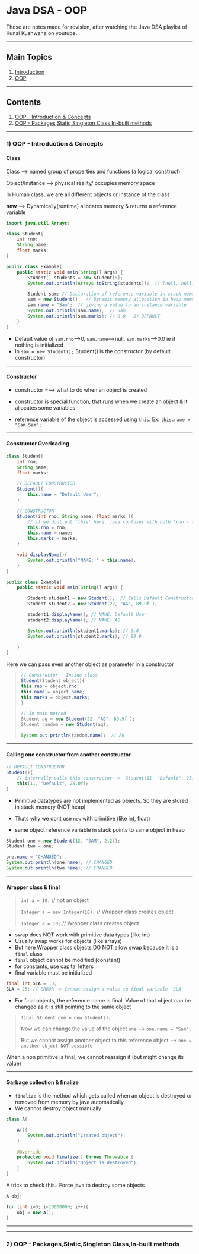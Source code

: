 # Java DSA - OOP

These are notes made for revision, after watching the Java DSA playlist of Kunal Kushwaha on youtube.

***


## Main Topics

1) [Introduction](java_dsa_intro.md)
2) [OOP](java_dsa_oop.md)


***

## Contents

1) [OOP - Introduction & Concepts](#id1)
2) [OOP - Packages,Static,Singleton Class,In-built methods](#id2)


***

<div id="id1"></div>

### 1) OOP - Introduction & Concepts

#### Class

Class --> named group of properties and functions (a logical construct)

Object/Instance --> physical reality/ occupies memory space

In Human class, we are all different objects or instance of the class

**new**  --> Dynamically(runtime) allocates memory & returns a reference variable

```java
import java.util.Arrays;

class Student{
    int rno;
    String name;
    float marks;
}

public class Example{
    public static void main(String[] args) {
        Student[] students = new Student[5];
        System.out.println(Arrays.toString(students));  // [null, null, null, null, null]

        Student sam; // Declaration of reference variable in stack memory at compile time  --> no object created
        sam = new Student();  // Dynamic memory allocation in heap memory at runtime
        sam.name = "Sam";  // giving a value to an instance variable
        System.out.println(sam.name);  // Sam
        System.out.println(sam.marks); // 0.0   BY DEFAULT
    }
}
```

* Default value of `sam.rno`-->0, `sam.name`-->null, `sam.marks`-->0.0 ie if nothing is initialized
* In `sam = new Student();`  Student() is the constructor (by default constructor)
***

#### Constructor

* constructor =--> what to do when an object is created
* constructor  is special function, that runs when we create an object & it allocates some variables

* reference variable of the object is accessed using `this`.  Ex: `this.name = "Sam Sam";`

***

#### Constructor Overloading

```java
class Student{
    int rno;
    String name;
    float marks;

    // DEFAULT CONSTRUCTOR
    Student(){
        this.name = "Default User";
    }

    // CONSTRUCTOR
    Student(int rno, String name, float marks ){
        // if we dont put 'this' here, java confuses with both 'rno'- local rno and object rno
        this.rno = rno;
        this.name = name;
        this.marks = marks;
    }

    void displayName(){
        System.out.println("NAME: " + this.name);
    }
}

public class Example{
    public static void main(String[] args) {

        Student student1 = new Student();  // Calls Default Constructor
        Student student2 = new Student(22, "AG", 89.9f );

        student1.displayName(); // NAME: Default User
        student2.displayName(); // NAME: AG

        System.out.println(student1.marks); // 0.0
        System.out.println(student2.marks); // 89.9
        
    }
}
```

Here we can pass even another object as parameter in a constructor

>```java
>// Constructor - Inside class
>Student(Student object){
>this.rno = object.rno;
>this.name = object.name;
>this.marks = object.marks;
>}
>```
>
>```java
>// In main method
>Student ag = new Student(22, "AG", 89.9f );
>Student random = new Student(ag);
>
>System.out.println(random.name);  // AG
>```


***

#### Calling one constructor from another constructor

```java
// DEFAULT CONSTRUCTOR
Student(){
    // internally calls this constructor-->  Student(11, "Default", 25.0f)
    this(11, "Default", 25.0f);
}
```

* Primitive datatypes are not implemented as objects. So they are stored in stack memory (NOT heap)
* Thats why we dont use `new` with primitive (like int, float)

* same object reference variable in stack points to same object in heap
```java
Student one = new Student(12, "SAM", 2.2f);
Student two = one;

one.name = "CHANGED";
System.out.println(one.name); // CHANGED
System.out.println(two.name); // CHANGED
```

***

#### Wrapper class & final

> `int a = 10;`  // not an object
> 
> `Integer a = new Integer(10);`  // Wrapper class creates object
> 
> `Integer a = 10;`  // Wrapper class creates object

* swap does NOT work with primitive data types (like int)
* Usually swap works for objects (like arrays)
* But here Wrapper class objects DO NOT allow swap because it is a `final` class
* `final` object cannot be modified (constant)
* for constants, use capital letters
* final variable must be initialized

```java
final int SLA = 10;
SLA = 25; // ERROR -> Cannot assign a value to final variable 'SLA'
```

* For final objects, the reference name is final. Value of that object can be changed as it is still pointing to the same object

> `final Student one = new Student();`
> 
> Now we can change the value of the object `one` -->  `one.name = "Sam";`
> 
> But we cannot assign another object to this reference object --> `one = another object NOT possible`


When a non primitive is final, we cannot reassign it (but might change its value)

***

#### Garbage collection & finalize

* `finalize` is the method which gets called when an object is destroyed or removed from memory by java automatically. 
* We cannot destroy object manually

```java
class A{

    A(){
        System.out.println("Created object");
    }

    @Override
    protected void finalize() throws Throwable {
        System.out.println("Object is destroyed");
    }
}
```


A trick to check this.. Force java to destroy some objects

```java
A obj;

for (int i=0; i<10000000; i++){
    obj = new A();
}
```

***
***

<div id="id2"></div>

### 2) OOP - Packages,Static,Singleton Class,In-built methods
